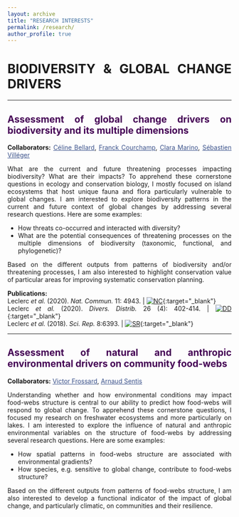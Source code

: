 ```yaml
---
layout: archive
title: "RESEARCH INTERESTS"
permalink: /research/
author_profile: true
---
```

<style> body {text-align: justify} </style> <!-- Justify text. -->

# **BIODIVERSITY & GLOBAL CHANGE DRIVERS**

------

## <span style="color:#440154">**Assessment of global change drivers on biodiversity and its multiple dimensions**</span>
**Collaborators:** <a href="https://celinebellard.wordpress.com/" target="_blank" style="color:#3B528B;">Céline Bellard</a>, <a href="https://www.biodiversitydynamics.fr/" target="_blank" style="color:#3B528B;">Franck Courchamp</a>, <a href="https://www.researchgate.net/profile/Clara-Marino-2" target="_blank" style="color:#3B528B;">Clara Marino</a>, <a href="http://villeger.sebastien.free.fr/" target="_blank" style="color:#3B528B;">Sébastien Villéger</a>

What are the current and future threatening processes impacting biodiversity? What are their impacts? To apprehend these cornerstone questions in ecology and conservation biology, I mostly focused on island ecosystems that host unique fauna and flora particularly vulnerable to global changes. I am interested to explore biodiversity patterns in the current and future context of global changes by addressing several research questions. Here are some examples:

* How threats co-occurred and interacted with diversity?  
* What are the potential consequences of threatening processes on the multiple dimensions of biodiversity (taxonomic, functional, and phylogenetic)?

Based on the different outputs from patterns of biodiversity and/or threatening processes, I am also interested to highlight conservation value of particular areas for improving systematic conservation planning.

**Publications:**  
Leclerc *et al.* (2020). *Nat. Commun.* 11: 4943. $|$ [![NC](https://img.shields.io/badge/DOI-10.1038/s41467--020--18740--x-21908C.svg)](https://doi.org/10.1038/s41467-020-18740-x){:target="_blank"}<br>
Leclerc *et al.* (2020). *Divers. Distrib.* 26 (4): 402-414. $|$ [![DD](https://img.shields.io/badge/DOI-10.1111/ddi.13024-21908C.svg)](https://doi.org/10.1111/ddi.13024){:target="_blank"}<br>
Leclerc *et al.* (2018). *Sci. Rep.* 8:6393. $|$ [![SR](https://img.shields.io/badge/DOI-10.1038/s41598--018--24733--0-21908C.svg)](https://doi.org/10.1038/s41598-018-24733-0){:target="_blank"}<br>

------

## <span style="color:#440154">**Assessment of natural and anthropic environmental drivers on community food-webs**</span>
**Collaborators:** <a href="https://www.researchgate.net/profile/Victor-Frossard" target="_blank" style="color:#3B528B;">Victor Frossard</a>, <a href="https://arnaudsentis.com/" target="_blank" style="color:#3B528B;">Arnaud Sentis</a>

Understanding whether and how environmental conditions may impact food-webs structure is central to our ability to predict how food-webs will respond to global change. To apprehend these cornerstone questions, I focused my research on freshwater ecosystems and more particularly on lakes. I am interested to explore the influence of natural and anthropic environmental variables on the structure of food-webs by addressing several research questions. Here are some examples:

* How spatial patterns in food-webs structure are associated with environmental gradients?  
* How species, e.g. sensitive to global change, contribute to food-webs structure?

Based on the different outputs from patterns of food-webs structure, I am also interested to develop a functional indicator of the impact of global change, and particularly climatic, on communities and their resilience.